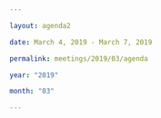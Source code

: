 ```yaml
---

layout: agenda2

date: March 4, 2019 - March 7, 2019

permalink: meetings/2019/03/agenda

year: "2019"

month: "03"

---
```


